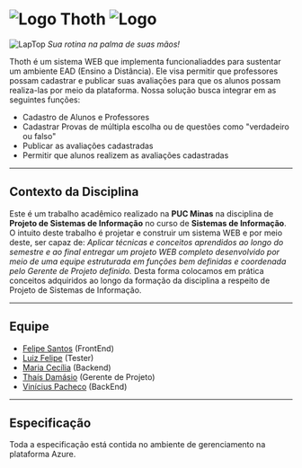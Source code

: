 # ![Logo][logo] Thoth ![Logo][logo]
![LapTop][img] *Sua rotina na palma de suas mãos!*

Thoth é um sistema WEB que implementa funcionaliaddes para sustentar um ambiente EAD (Ensino a Distância). Ele visa permitir que
professores possam cadastrar e publicar suas avaliações para que os alunos possam realiza-las por meio da plataforma.
Nossa solução busca integrar em as seguintes funções:
- Cadastro de Alunos e Professores
- Cadastrar Provas de múltipla escolha ou de questões como "verdadeiro ou falso"
- Publicar as avaliações cadastradas
- Permitir que alunos realizem as avaliações cadastradas

***
Contexto da Disciplina
------
Este é um trabalho acadêmico realizado na **PUC Minas** na disciplina de **Projeto de Sistemas de Informação** 
no curso de **Sistemas de Informação**.
O intuito deste trabalho é projetar e construir um sistema WEB e por meio deste, ser capaz de:
*Aplicar técnicas e conceitos aprendidos ao longo do semestre e ao final entregar um projeto WEB completo
desenvolvido por meio de uma equipe estruturada em funções bem definidas e coordenada pelo Gerente de Projeto
definido.*
Desta forma colocamos em prática conceitos adquiridos ao longo da formação da disciplina a respeito de Projeto de Sistemas de Informação.
***
Equipe
------
* [Felipe Santos](https://github.com/felipeheike) (FrontEnd)
* [Luiz Felipe](https://github.com/luizfelipe0) (Tester)
* [Maria Cecília](https://github.com/ceciliamariar) (Backend)
* [Thaís Damásio](https://github.com/Thais-Damasio/) (Gerente de Projeto)
* [Vinícius Pacheco](https://github.com/viniciussp4) (BackEnd)
***
Especificação
------
Toda a especificação está contida no ambiente de gerenciamento na plataforma Azure.

[logo]: https://img.icons8.com/metro/26/000000/laptop.png "Logo"
[img]: https://img.icons8.com/clouds/100/000000/laptop.png "LapTop"
